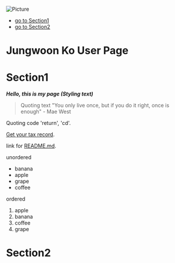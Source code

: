 ![Picture](https://www.chinalongbow.com/wp-content/uploads/2020/11/Eye-Wash-Station-A.jpg)
- [go to Section1](#Section1)
- [go to Section2](#Section2)


# Jungwoon Ko User Page
# Section1
***Hello, this is my page (Styling text)***
> Quoting text "You only live once, but if you do it right, once is enough" - Mae West

Quoting code 'return', 'cd'.

[Get your tax record](https://www.irs.gov/individuals/get-transcript).

link for [README.md](README.md).

unordered
- banana
- apple
- grape
- coffee

ordered
1. apple
2. banana
3. coffee
4. grape

# Section2

